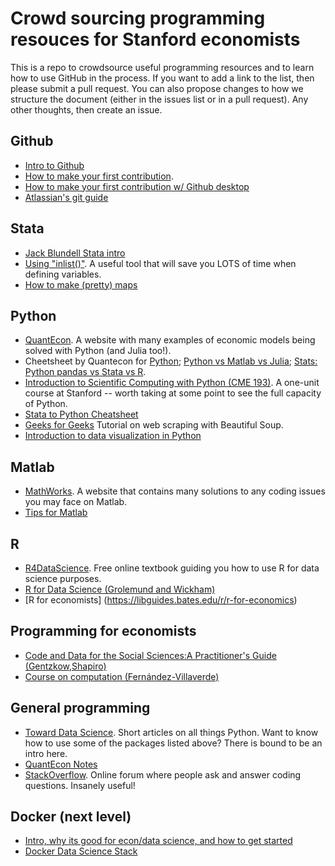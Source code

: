 # Crowd sourcing programming resouces for Stanford economists

This is a repo to crowdsource useful programming resources and to learn how to use GitHub in the process. If you want to add a link to the list, then please submit a pull request. You can also propose changes to how we structure the document (either in the issues list or in a pull request). Any other thoughts, then create an issue. 

## Github
- [Intro to Github](https://guides.github.com/activities/hello-world/) 
- [How to make your first contribution](https://github.com/firstcontributions/first-contributions). 
- [How to make your first contribution w/ Github desktop](https://github.com/firstcontributions/first-contributions/blob/master/gui-tool-tutorials/github-desktop-tutorial.md)
- [Atlassian's git guide](https://www.atlassian.com/git/tutorials)


## Stata
- [Jack Blundell Stata intro](https://jackblun.github.io/metricsinstata/)
- [Using "inlist()"](https://twitter.com/nickchk/status/1295852192126005248?lang=en). A useful tool that will save you LOTS of time when defining variables. 
- [How to make (pretty) maps](https://www.stata.com/support/faqs/graphics/spmap-and-maps/)

## Python
- [QuantEcon](https://quantecon.org/). A website with many examples of economic models being solved with Python (and Julia too!).
- Cheetsheet by Quantecon for [Python](https://cheatsheets.quantecon.org/python-cheatsheet.html); [Python vs Matlab vs Julia](https://cheatsheets.quantecon.org/); [Stats: Python pandas vs Stata vs R](https://cheatsheets.quantecon.org/stats-cheatsheet.html).
- [Introduction to Scientific Computing with Python (CME 193)](http://web.stanford.edu/class/cme193/syllabus.html). A one-unit course at Stanford -- worth taking at some point to see the full capacity of Python.  
- [Stata to Python Cheatsheet](http://www.danielmsullivan.com/pages/tutorial_stata_to_python.html)
- [Geeks for Geeks](https://www.geeksforgeeks.org/implementing-web-scraping-python-beautiful-soup/) Tutorial on web scraping with Beautiful Soup.
- [Introduction to data visualization in Python](https://towardsdatascience.com/introduction-to-data-visualization-in-python-89a54c97fbed)

## Matlab
- [MathWorks](https://www.mathworks.com/help/). A website that contains many solutions to any coding issues you may face on Matlab.
- [Tips for Matlab](https://www.mathworks.com/help/matlab/matlab_prog/techniques-for-improving-performance.html)

## R
- [R4DataScience](https://r4ds.had.co.nz/). Free online textbook guiding you how to use R for data science purposes.
- [R for Data Science (Grolemund and Wickham)](https://r4ds.had.co.nz/)
- [R for economists] (https://libguides.bates.edu/r/r-for-economics)

## Programming for economists
- [Code and Data for the Social Sciences:A Practitioner's Guide (Gentzkow,Shapiro)](http://web.stanford.edu/~gentzkow/research/CodeAndData.pdf)
- [Course on computation (Fernández-Villaverde)](https://www.sas.upenn.edu/~jesusfv/teaching.html)

## General programming
- [Toward Data Science](https://towardsdatascience.com/). Short articles on all things Python. Want to know how to use some of the packages listed above? There is bound to be an intro here. 
- [QuantEcon Notes](https://notes.quantecon.org/)
- [StackOverflow](https://stackoverflow.com/). Online forum where people ask and answer coding questions. Insanely useful! 

## Docker (next level)
- [Intro, why its good for econ/data science, and how to get started](https://towardsdatascience.com/how-docker-can-help-you-become-a-more-effective-data-scientist-7fc048ef91d5)
- [Docker Data Science Stack](https://hub.docker.com/r/jupyter/datascience-notebook/)
 

